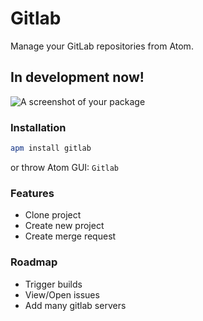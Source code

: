 # Gitlab

Manage your GitLab repositories from Atom.


## In development now!

![A screenshot of your package](https://f.cloud.github.com/assets/69169/2290250/c35d867a-a017-11e3-86be-cd7c5bf3ff9b.gif)



### Installation

```bash
apm install gitlab
```

or throw Atom GUI: `Gitlab`


### Features

 - Clone project
 - Create new project
 - Create merge request


### Roadmap

 - Trigger builds
 - View/Open issues
 - Add many gitlab servers
